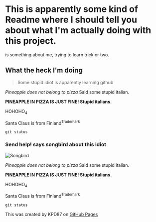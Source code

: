 # This is apparently some kind of Readme where I should tell you about what I'm actually doing with this project.
is something about me, trying to learn trick or two.

## What the heck I'm doing
> Some stupid idiot is apparently learning github

_Pineapple does not belong to pizza_ Said some stupid italian.

**PINEAPPLE IN PIZZA IS JUST FINE! Stupid italians.**

HOHOHO<sub>4</sub>

Santa Claus is from Finland<sup>Trademark</sup>

```git status```

### Send help! says songbird about this idiot

<picture>
 <source media=https://upload.wikimedia.org/wikipedia/commons/thumb/4/45/Eopsaltria_australis_-_Mogo_Campground.jpg/1920px-Eopsaltria_australis_-_Mogo_Campground.jpg"(prefers-color-scheme: dark)" srcset="YOUR-DARKMODE-IMAGE">
 <source media=https://upload.wikimedia.org/wikipedia/commons/thumb/4/45/Eopsaltria_australis_-_Mogo_Campground.jpg/1920px-Eopsaltria_australis_-_Mogo_Campground.jpg"(prefers-color-scheme: light)" srcset="YOUR-LIGHTMODE-IMAGE">
 <img alt="Songbird" src="https://upload.wikimedia.org/wikipedia/commons/thumb/4/45/Eopsaltria_australis_-_Mogo_Campground.jpg/1920px-Eopsaltria_australis_-_Mogo_Campground.jpg">
</picture>

_Pineapple does not belong to pizza_ Said some stupid italian.

**PINEAPPLE IN PIZZA IS JUST FINE! Stupid italians.**

HOHOHO<sub>4</sub>

Santa Claus is from Finland<sup>Trademark</sup>

```git status```


This was created by KPD87 on
[GitHub Pages](https://pages.github.com/)
